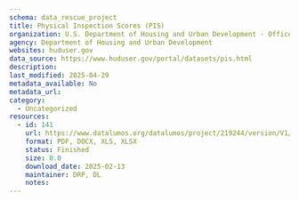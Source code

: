 ```yaml
---
schema: data_rescue_project 
title: Physical Inspection Scores (PIS)
organization: U.S. Department of Housing and Urban Development - Office of Policy Development and Research
agency: Department of Housing and Urban Development
websites: huduser.gov
data_source: https://www.huduser.gov/portal/datasets/pis.html
description: 
last_modified: 2025-04-29
metadata_available: No
metadata_url: 
category:
  - Uncategorized
resources:
  - id: 141
    url: https://www.datalumos.org/datalumos/project/219244/version/V1/view
    format: PDF, DOCX, XLS, XLSX
    status: Finished
    size: 0.0
    download_date: 2025-02-13
    maintainer: DRP, DL
    notes: 
---
```

